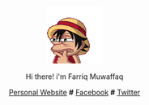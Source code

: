 <p align="center"><img src="kameto-wow-luffy-hat.gif"/></p>
<p align="center">Hi there! i'm Farriq Muwaffaq</p>
<p align="center">
  <a href="">Personal Website</a>
  <b>#</b>
  <a href="">Facebook</a>
  <b>#</b>
  <a href="">Twitter</a>
</p>
